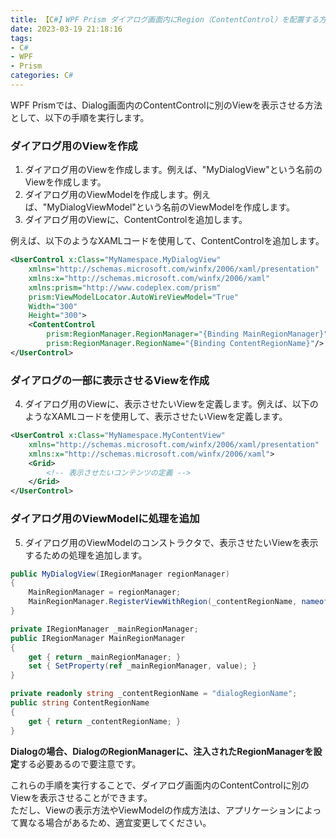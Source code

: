 ```yaml
---
title: 【C#】WPF Prism ダイアログ画面内にRegion（ContentControl）を配置する方法
date: 2023-03-19 21:18:16
tags:
- C#
- WPF
- Prism
categories: C#
---
```


WPF Prismでは、Dialog画面内のContentControlに別のViewを表示させる方法として、以下の手順を実行します。

### ダイアログ用のViewを作成

1. ダイアログ用のViewを作成します。例えば、"MyDialogView"という名前のViewを作成します。
2. ダイアログ用のViewModelを作成します。例えば、"MyDialogViewModel"という名前のViewModelを作成します。
3. ダイアログ用のViewに、ContentControlを追加します。

例えば、以下のようなXAMLコードを使用して、ContentControlを追加します。

```xml
<UserControl x:Class="MyNamespace.MyDialogView"
    xmlns="http://schemas.microsoft.com/winfx/2006/xaml/presentation"
    xmlns:x="http://schemas.microsoft.com/winfx/2006/xaml"
    xmlns:prism="http://www.codeplex.com/prism"
    prism:ViewModelLocator.AutoWireViewModel="True"
    Width="300"
    Height="300">    
    <ContentControl 
        prism:RegionManager.RegionManager="{Binding MainRegionManager}" 
        prism:RegionManager.RegionName="{Binding ContentRegionName}"/>
</UserControl>
```

### ダイアログの一部に表示させるViewを作成

4. ダイアログ用のViewに、表示させたいViewを定義します。例えば、以下のようなXAMLコードを使用して、表示させたいViewを定義します。

```xml
<UserControl x:Class="MyNamespace.MyContentView"
    xmlns="http://schemas.microsoft.com/winfx/2006/xaml/presentation"
    xmlns:x="http://schemas.microsoft.com/winfx/2006/xaml">
    <Grid>
        <!-- 表示させたいコンテンツの定義 -->
    </Grid>
</UserControl>
```

### ダイアログ用のViewModelに処理を追加

5. ダイアログ用のViewModelのコンストラクタで、表示させたいViewを表示するための処理を追加します。

```cs
public MyDialogView(IRegionManager regionManager)
{
    MainRegionManager = regionManager;  
    MainRegionManager.RegisterViewWithRegion(_contentRegionName, nameof(MyContentView));
}

private IRegionManager _mainRegionManager;
public IRegionManager MainRegionManager
{
    get { return _mainRegionManager; }
    set { SetProperty(ref _mainRegionManager, value); }
}

private readonly string _contentRegionName = "dialogRegionName";
public string ContentRegionName
{
    get { return _contentRegionName; }
}
```

**Dialogの場合、DialogのRegionManagerに、注入されたRegionManagerを設定**する必要あるので要注意です。

これらの手順を実行することで、ダイアログ画面内のContentControlに別のViewを表示させることができます。  
ただし、Viewの表示方法やViewModelの作成方法は、アプリケーションによって異なる場合があるため、適宜変更してください。